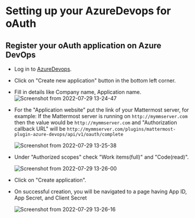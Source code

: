 # Setting up your AzureDevops for oAuth

## Register your oAuth application on Azure DevOps
  - Log in to [AzureDevops](https://app.vsaex.visualstudio.com).
  - Click on "Create new application" button in the bottom left corner.
  - Fill in details like Company name, Application name.
    ![Screenshot from 2022-07-29 13-24-47](https://user-images.githubusercontent.com/100013900/181712515-89efdb18-0f51-4194-b954-c0edb4188423.png)
  - For the "Application website" put the link of your Mattermost server, for example: If the Mattermost server is running on `http://mymmserver.com` then the value would be `http://mymmserver.com` and "Authorization callback URL" will be `http://mymmserver.com/plugins/mattermost-plugin-azure-devops/api/v1/oauth/complete`

    ![Screenshot from 2022-07-29 13-25-38](https://user-images.githubusercontent.com/100013900/181712472-d4faec27-a61c-4565-9e27-fc7156241b17.png)
  - Under "Authorized scopes" check "Work items(full)" and "Code(read)".

    ![Screenshot from 2022-07-29 13-26-00](https://user-images.githubusercontent.com/100013900/181712419-3251837c-ea66-47b9-8b5b-7ae950816f2d.png)
  - Click on "Create application".
  - On successful creation, you will be navigated to a page having App ID, App Secret, and Client Secret

    ![Screenshot from 2022-07-29 13-26-16](https://user-images.githubusercontent.com/100013900/181712321-e049ce0c-4b22-4c35-a60e-123d24fb0791.png)


